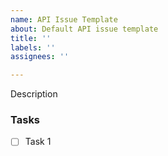 ```yaml
---
name: API Issue Template
about: Default API issue template
title: ''
labels: ''
assignees: ''

---
```


Description

### Tasks
 - [ ] Task 1
